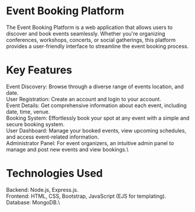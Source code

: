 # Event Booking Platform

The Event Booking Platform is a web application that allows users to discover and book events seamlessly. Whether you're organizing conferences, workshops, concerts, or social gatherings, this platform provides a user-friendly interface to streamline the event booking process.

# Key Features
Event Discovery: Browse through a diverse range of events location, and date.\
User Registration: Create an account and login to your account.\
Event Details: Get comprehensive information about each event, including date, time, venue.\
Booking System: Effortlessly book your spot at any event with a simple and secure booking system.\
User Dashboard: Manage your booked events, view upcoming schedules, and access event-related information.\
Administrator Panel: For event organizers, an intuitive admin panel to manage and post new events and view bookings.\

# Technologies Used
Backend: Node.js, Express.js.\
Frontend: HTML, CSS, Bootstrap, JavaScript (EJS for templating).\
Database: MongoDB.\


